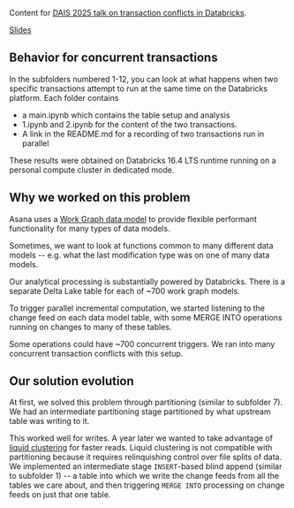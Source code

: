 Content for [DAIS 2025 talk on transaction conflicts in Databricks](https://www.databricks.com/dataaisummit/session/reducing-transaction-conflicts-databricks-fundamentals-and-applications).

[Slides](https://docs.google.com/presentation/d/1wFMKUhpWEBCRbQjWgupUqO2otELlfaSU)

## Behavior for concurrent transactions

In the subfolders numbered 1-12, you can look at what happens when two
specific transactions attempt to run at the same time on the Databricks
platform.
Each folder contains
- a main.ipynb which contains the table setup and analysis
- 1.ipynb and 2.ipynb for the content of the two transactions.
- A link in the README.md for a recording of two transactions run in parallel

These results were obtained on Databricks 16.4 LTS runtime running on a
personal compute cluster in dedicated mode.

## Why we worked on this problem

Asana uses a [Work Graph data model](https://asana.com/resources/work-graph)
to provide flexible performant functionality for many types of data models.

Sometimes, we want to look at functions common to many different data models -- e.g. what the last modification type was
on one of many data models.

Our analytical processing is substantially powered by Databricks.
There is a separate Delta Lake table for each of ~700 work graph models.

To trigger parallel incremental computation, we started listening to the
change feed on each data model table, with some MERGE INTO operations
running on changes to many of these tables.

Some operations could have ~700 concurrent triggers.
We ran into many concurrent transaction conflicts with this setup.

## Our solution evolution

At first, we solved this problem through partitioning
(similar to subfolder 7).  We had an intermediate partitioning stage
partitioned by what upstream table was writing to it.

This worked well for writes.  A year later we wanted to take advantage of
[liquid clustering](https://docs.databricks.com/aws/en/delta/clustering)
for faster reads.  Liquid clustering is not compatible with partitioning
because it requires relinquishing control over file splits of data.
We implemented an intermediate stage `INSERT`-based blind append (similar
to subfolder 1) -- a table into which we write the change feeds from all
the tables we care about, and then triggering `MERGE INTO` processing on
change feeds on just that one table.


